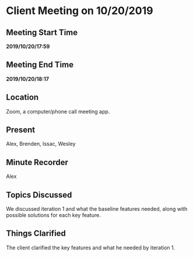 # Client Meeting on 10/20/2019

## Meeting Start Time

**2019/10/20/17:59**

## Meeting End Time

**2019/10/20/18:17**

## Location

Zoom, a computer/phone call meeting app.

## Present

Alex, Brenden, Issac, Wesley

## Minute Recorder

Alex

## Topics Discussed

We discussed iteration 1 and what the baseline features needed, along with possible solutions for each key feature.

## Things Clarified

The client clarified the key features and what he needed by iteration 1.
